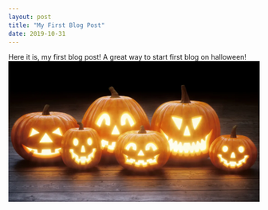 ```yaml
---
layout: post
title: "My First Blog Post"
date: 2019-10-31
---
```


Here it is, my first blog post! A great way to start first blog on halloween!
![Image](https://github.com/vganamukhi/vganamukhi.github.io/blob/master/images/JackOLanterns.png?raw=true)


